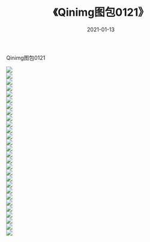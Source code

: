 ﻿---
layout: post
title:  《Qinimg图包0121》
date:   2021-01-13
img: http://imgx.orgx.ga/Qinimg图包/Qinimg图包0121/000.jpg
categories: [美女, 清纯, 唯美]
---

Qinimg图包0121

 ![](http://imgx.orgx.ga/Qinimg图包/Qinimg图包0121/001.jpg) <br>![](http://imgx.orgx.ga/Qinimg图包/Qinimg图包0121/002.jpg) <br>![](http://imgx.orgx.ga/Qinimg图包/Qinimg图包0121/003.jpg) <br>![](http://imgx.orgx.ga/Qinimg图包/Qinimg图包0121/004.jpg) <br>![](http://imgx.orgx.ga/Qinimg图包/Qinimg图包0121/005.jpg) <br>![](http://imgx.orgx.ga/Qinimg图包/Qinimg图包0121/006.jpg) <br>![](http://imgx.orgx.ga/Qinimg图包/Qinimg图包0121/007.jpg) <br>![](http://imgx.orgx.ga/Qinimg图包/Qinimg图包0121/008.jpg) <br>![](http://imgx.orgx.ga/Qinimg图包/Qinimg图包0121/009.jpg) <br>![](http://imgx.orgx.ga/Qinimg图包/Qinimg图包0121/010.jpg) <br>![](http://imgx.orgx.ga/Qinimg图包/Qinimg图包0121/011.jpg) <br>![](http://imgx.orgx.ga/Qinimg图包/Qinimg图包0121/012.jpg) <br>![](http://imgx.orgx.ga/Qinimg图包/Qinimg图包0121/013.jpg) <br>![](http://imgx.orgx.ga/Qinimg图包/Qinimg图包0121/014.jpg) <br>![](http://imgx.orgx.ga/Qinimg图包/Qinimg图包0121/015.jpg) <br>![](http://imgx.orgx.ga/Qinimg图包/Qinimg图包0121/016.jpg) <br>![](http://imgx.orgx.ga/Qinimg图包/Qinimg图包0121/017.jpg) <br>![](http://imgx.orgx.ga/Qinimg图包/Qinimg图包0121/018.jpg) <br>![](http://imgx.orgx.ga/Qinimg图包/Qinimg图包0121/019.jpg) <br>![](http://imgx.orgx.ga/Qinimg图包/Qinimg图包0121/020.jpg) <br>![](http://imgx.orgx.ga/Qinimg图包/Qinimg图包0121/021.jpg) <br>![](http://imgx.orgx.ga/Qinimg图包/Qinimg图包0121/022.jpg) <br>![](http://imgx.orgx.ga/Qinimg图包/Qinimg图包0121/023.jpg) <br>![](http://imgx.orgx.ga/Qinimg图包/Qinimg图包0121/024.jpg) <br>![](http://imgx.orgx.ga/Qinimg图包/Qinimg图包0121/025.jpg) <br>![](http://imgx.orgx.ga/Qinimg图包/Qinimg图包0121/026.jpg) <br>![](http://imgx.orgx.ga/Qinimg图包/Qinimg图包0121/027.jpg) <br>![](http://imgx.orgx.ga/Qinimg图包/Qinimg图包0121/028.jpg) <br>